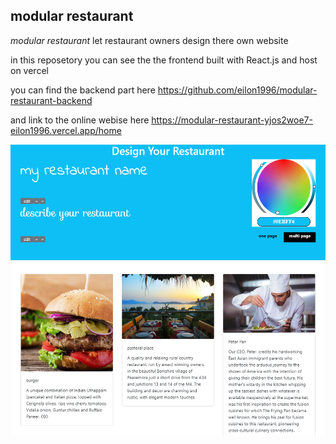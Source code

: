 ## modular restaurant 

*modular restaurant* let restaurant owners design there own website  

in this reposetory you can see the the frontend built with React.js and host on vercel

you can find the backend part here https://github.com/eilon1996/modular-restaurant-backend

and link to the online webise here https://modular-restaurant-yjos2woe7-eilon1996.vercel.app/home



<img src="https://github.com/eilon1996/modular-restaurant-frontend/blob/main/front%20page.png" width="532" height="466"/>